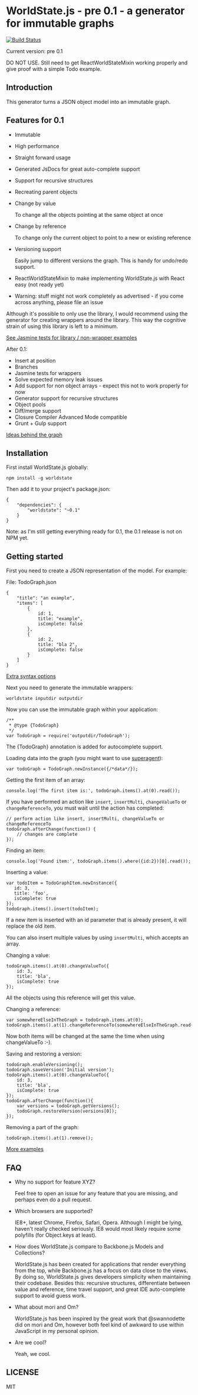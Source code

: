 WorldState.js - pre 0.1 - a generator for immutable graphs
===
[![Build Status](https://travis-ci.org/SanderSpies/WorldState.js.svg?branch=master)](https://travis-ci.org/SanderSpies/WorldState.js)

Current version: pre 0.1

DO NOT USE. Still need to get ReactWorldStateMixin working properly and give proof with a simple Todo example.

Introduction
---
This generator turns a JSON object model into an immutable graph.

Features for 0.1
---
- Immutable
- High performance
- Straight forward usage
- Generated JsDocs for great auto-complete support
- Support for recursive structures
- Recreating parent objects
- Change by value

  To change all the objects pointing at the same object at once
- Change by reference

  To change only the current object to point to a new or existing reference
- Versioning support

  Easily jump to different versions the graph. This is handy for undo/redo support.
- ReactWorldStateMixin to make implementing WorldState.js with React easy (not ready yet)
- Warning: stuff might not work completely as advertised - if you come across anything, please file an issue

Although it's possible to only use the library, I would recommend using the generator for creating wrappers around
the library. This way the cognitive strain of using this library is left to a minimum.

[See Jasmine tests for library / non-wrapper examples](tests/BaseTests.js)

After 0.1:
- Insert at position
- Branches
- Jasmine tests for wrappers
- Solve expected memory leak issues
- Add support for non object arrays - expect this not to work properly for now
- Generator support for recursive structures
- Object pools
- Diff/merge support
- Closure Compiler Advanced Mode compatible
- Grunt + Gulp support

[Ideas behind the graph](GRAPH.md)

Installation
---
First install WorldState.js globally:
```
npm install -g worldstate
```

Then add it to your project's package.json:
```
{
    "dependencies": {
        "worldstate": "~0.1"
    }
}
```
Note: as I'm still getting everything ready for 0.1, the 0.1 release is not on NPM yet.

Getting started
---
First you need to create a JSON representation of the model. For example:

File: TodoGraph.json
```
{
    "title": "an example",
    "items": [
        {
            id: 1,
            title: "example",
            isComplete: false
        },
        {
            id: 2,
            title: "bla 2",
            isComplete: false
        }
    ]
}
```
[Extra syntax options](JSON_SYNTAX.md)

Next you need to generate the immutable wrappers:
```
worldstate inputdir outputdir
```

Now you can use the immutable graph within your application:
```
/**
 * @type {TodoGraph}
 */
var TodoGraph = require('outputdir/TodoGraph');
```

The {TodoGraph} annotation is added for autocomplete support.

Loading data into the graph (you might want to use [superagent](https://github.com/visionmedia/superagent)):
```
var todoGraph = TodoGraph.newInstance({/*data*/});
```

Getting the first item of an array:
```
console.log('The first item is:', todoGraph.items().at(0).read());
```
If you have performed an action like ``insert``, ``insertMulti``, ``changeValueTo`` or ``changeReferenceTo``, you must
wait until the action has completed:

```
// perform action like insert, insertMulti, changeValueTo or changeReferenceTo
todoGraph.afterChange(function() {
    // changes are complete
});
```

Finding an item:
```
console.log('Found item:', todoGraph.items().where({id:2})[0].read());
```

Inserting a value:
```
var todoItem = TodoGraphItem.newInstance({
   id: 3,
   title: 'foo',
   isComplete: true
});
todoGraph.items().insert(todoItem);
```

If a new item is inserted with an id parameter that is already present, it will replace the old item.

You can also insert multiple values by using ``insertMulti``, which accepts an array.

Changing a value:
```
todoGraph.items().at(0).changeValueTo({
    id: 3,
    title: 'bla',
    isComplete: true
});
```
All the objects using this reference will get this value.

Changing a reference:
```
var somewhereElseInTheGraph = todoGraph.items.at(0);
todoGraph.items().at(1).changeReferenceTo(somewhereElseInTheGraph.read());
```
Now both items will be changed at the same the time when using changeValueTo :-).

Saving and restoring a version:
```
todoGraph.enableVersioning();
todoGraph.saveVersion('Initial version');
todoGraph.items().at(0).changeValueTo({
    id: 3,
    title: 'bla',
    isComplete: true
});
todoGraph.afterChange(function(){
    var versions = todoGraph.getVersions();
    todoGraph.restoreVersion(versions[0]);
});
```

Removing a part of the graph:
```
todoGraph.items().at(1).remove();
```

[More examples](EXAMPLES.md)

FAQ
---
- Why no support for feature XYZ?

  Feel free to open an issue for any feature that you are missing, and perhaps even do a pull request.

- Which browsers are supported?

  IE8+, latest Chrome, Firefox, Safari, Opera. Although I might be lying, haven't really checked seriously. IE8 would
  most likely require some polyfills (for Object.keys at least).

- How does WorldState.js compare to Backbone.js Models and Collections?

  WorldState.js has been created for applications that render everything from the top, while Backbone.js has a focus on
  data close to the views. By doing so, WorldState.js gives developers simplicity when maintaining their codebase.
  Besides this: recursive structures, differentiate between value and reference, time travel support, and great IDE
  auto-complete support to avoid guess work.

- What about mori and Om?

  WorldState.js has been inspired by the great work that @swannodette did on mori and Om, however both feel kind of
  awkward to use within JavaScript in my personal opinion.

- Are we cool?

  Yeah, we cool.


LICENSE
---
MIT